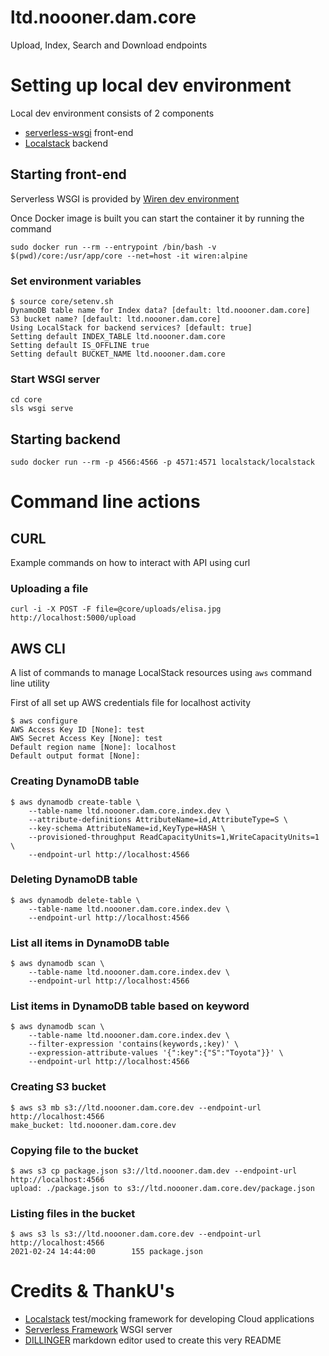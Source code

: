 # ltd.noooner.dam.core

Upload, Index, Search and Download endpoints

# Setting up local dev environment

Local dev environment consists of 2 components
* [serverless-wsgi](https://www.serverless.com/plugins/serverless-wsgi) front-end 
* [Localstack](https://github.com/localstack/localstack) backend

## Starting front-end

Serverless WSGI is provided by [Wiren dev environment](https://github.com/jussiheinonen/wiren)

Once Docker image is built you can start the container it by running the command

`sudo docker run --rm --entrypoint /bin/bash -v $(pwd)/core:/usr/app/core --net=host -it wiren:alpine`

### Set environment variables

```
$ source core/setenv.sh
DynamoDB table name for Index data? [default: ltd.noooner.dam.core]  
S3 bucket name? [default: ltd.noooner.dam.core] 
Using LocalStack for backend services? [default: true] 
Setting default INDEX_TABLE ltd.noooner.dam.core
Setting default IS_OFFLINE true
Setting default BUCKET_NAME ltd.noooner.dam.core
```

### Start WSGI server
```
cd core
sls wsgi serve
```

## Starting backend

`sudo docker run --rm -p 4566:4566 -p 4571:4571 localstack/localstack`

# Command line actions

## CURL

Example commands on how to interact with API using curl

### Uploading a file

`curl -i -X POST -F file=@core/uploads/elisa.jpg http://localhost:5000/upload`

## AWS CLI

A list of commands to manage LocalStack resources using `aws` command line utility

First of all set up AWS credentials file for localhost activity
```
$ aws configure
AWS Access Key ID [None]: test
AWS Secret Access Key [None]: test
Default region name [None]: localhost
Default output format [None]: 
```

### Creating DynamoDB table
```
$ aws dynamodb create-table \
    --table-name ltd.noooner.dam.core.index.dev \
    --attribute-definitions AttributeName=id,AttributeType=S \
    --key-schema AttributeName=id,KeyType=HASH \
    --provisioned-throughput ReadCapacityUnits=1,WriteCapacityUnits=1 \
    --endpoint-url http://localhost:4566
```

### Deleting DynamoDB table
```
$ aws dynamodb delete-table \
    --table-name ltd.noooner.dam.core.index.dev \
    --endpoint-url http://localhost:4566
```

### List all items in DynamoDB table
```
$ aws dynamodb scan \
    --table-name ltd.noooner.dam.core.index.dev \
    --endpoint-url http://localhost:4566
```

### List items in DynamoDB table based on keyword
```
$ aws dynamodb scan \
    --table-name ltd.noooner.dam.core.index.dev \
    --filter-expression 'contains(keywords,:key)' \
    --expression-attribute-values '{":key":{"S":"Toyota"}}' \
    --endpoint-url http://localhost:4566
```


### Creating S3 bucket
```
$ aws s3 mb s3://ltd.noooner.dam.core.dev --endpoint-url http://localhost:4566
make_bucket: ltd.noooner.dam.core.dev
```

### Copying file to the bucket
```
$ aws s3 cp package.json s3://ltd.noooner.dam.dev --endpoint-url http://localhost:4566
upload: ./package.json to s3://ltd.noooner.dam.core.dev/package.json 
```

### Listing files in the bucket
```
$ aws s3 ls s3://ltd.noooner.dam.core.dev --endpoint-url http://localhost:4566
2021-02-24 14:44:00        155 package.json
```



# Credits & ThankU's
* [Localstack](https://github.com/localstack/localstack) test/mocking framework for developing Cloud applications
* [Serverless Framework](https://www.serverless.com/plugins/serverless-wsgi) WSGI server
* [DILLINGER](https://dillinger.io/) markdown editor used to create this very README